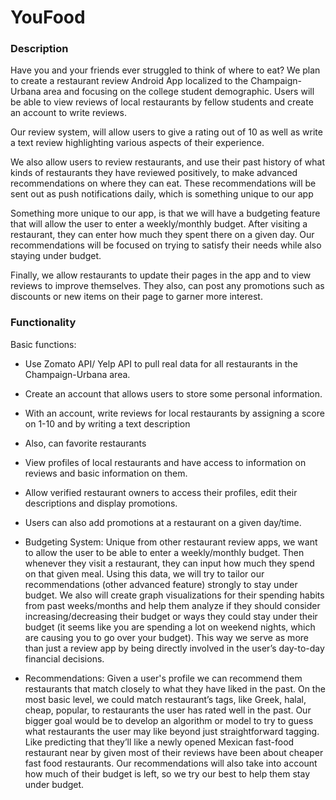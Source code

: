 # YouFood
### Description

Have you and your friends ever struggled to think of where to eat? We plan to create a restaurant review Android App localized to the Champaign-Urbana area and focusing on the college student demographic. Users will be able to view reviews of local restaurants by fellow students and create an account to write reviews. 

Our review system, will allow users to give a rating out of 10 as well as write a text review highlighting various aspects of their experience.

We also allow users to review restaurants, and use their past history of what kinds of restaurants they have reviewed positively, to make advanced recommendations on where they can eat. These recommendations will be sent out as push notifications daily, which is something unique to our app

Something more unique to our app, is that we will have a budgeting feature that will allow the user to enter a weekly/monthly budget. After visiting a restaurant, they can enter how much they spent there on a given day. Our recommendations will be focused on trying to satisfy their needs while also staying under budget.

Finally, we allow restaurants to update their pages in the app and to view reviews to improve themselves. They also, can post any promotions such as discounts or new items on their page to garner more interest.

### Functionality
Basic functions:

- Use Zomato API/ Yelp API to pull real data for all restaurants in the Champaign-Urbana area.

- Create an account that allows users to store some personal information.

- With an account, write reviews for local restaurants by assigning a score on 1-10 and by writing a text description

- Also, can favorite restaurants

- View profiles of local restaurants and have access to information on reviews and basic 	information on them.

- Allow verified restaurant owners to access their profiles, edit their descriptions and display promotions. 

- Users can also add promotions at a restaurant on a given day/time.

- Budgeting System: Unique from other restaurant review apps, we want to allow the user to be able to enter a weekly/monthly budget. Then whenever they visit a restaurant, they can input how much they spend on that given meal. Using this data, we will try to tailor our recommendations (other advanced feature) strongly to stay under budget. We also will create graph visualizations for their spending habits from past weeks/months and help them analyze if they should consider increasing/decreasing their budget or ways they could stay under their budget (it seems like you are spending a lot on weekend nights, which are causing you to go over your budget). This way we serve as more than just a review app by being directly involved in the user’s day-to-day financial decisions.

- Recommendations: Given a user's profile we can recommend them restaurants that match closely to what they have liked in the past. On the most basic level, we could match restaurant’s tags, like Greek, halal, cheap, popular, to restaurants the user has rated well in the past. Our bigger goal would be to develop an algorithm or model to try to guess what restaurants the user may like beyond just straightforward tagging. Like predicting that they’ll like a newly opened Mexican fast-food restaurant near by given most of their reviews have been about cheaper fast food restaurants. Our recommendations will also take into account how much of their budget is left, so we try our best to help them stay under budget.

